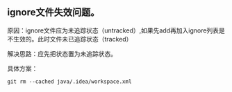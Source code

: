##  ignore文件失效问题。

原因：ignore文件应为未追踪状态（untracked）,如果先add再加入ignore列表是不生效的。此时文件未已追踪状态（tracked）

解决思路：应先把状态置为未追踪状态。

具体方案：

```
git rm --cached java/.idea/workspace.xml
```